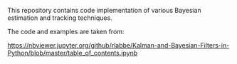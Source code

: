 This repository contains code implementation of various Bayesian estimation and tracking techniques.

The code and examples are taken from: 

https://nbviewer.jupyter.org/github/rlabbe/Kalman-and-Bayesian-Filters-in-Python/blob/master/table_of_contents.ipynb